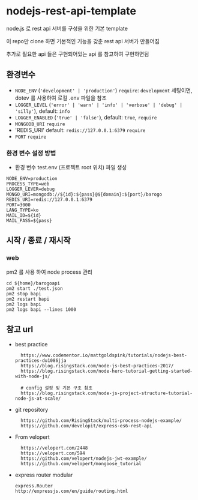 # nodejs-rest-api-template
node.js 로 rest api 서버를 구성을 위한 기본 template

이 repo만 clone 하면 기본적인 기능을 갖춘 rest api 서버가 만들어짐

추가로 필요한 api 들은 구현되어있는 api 를 참고하여 구현하면됨

## 환경변수

- `NODE_ENV` (`'development' | 'production'`) `require`: `development` 세팅이면, dotev 를 사용하여 로컬 .env 파일을 참조
- `LOGGER_LEVEL` (`'error' | 'warn' | 'info' | 'verbose' | 'debug' | 'silly'`), default: `info`
- `LOGGER_ENABLED` (`'true' | 'false'`), default: `true`, `require`
- `MONGODB_URI` `require`
- 'REDIS_URI' default: `redis://127.0.0.1:6379` `require`
- `PORT` `require`

### 환경 변수 설정 방법

* 환경 변수 test.env (프로젝트 root 위치) 파일 생성

```
NODE_ENV=production
PROCESS_TYPE=web
LOGGER_LEVER=debug
MONGO_URI=mongodb://${id}:${pass}@${domain}:${port}/barogo
REDIS_URI=redis://127.0.0.1:6379
PORT=3000
LANG_TYPE=ko
MAIL_ID=${id}
MAIL_PASS=${pass}
```

## 시작 / 종료 / 재시작

### web

pm2 를 사용 하여 node process 관리

```
cd ${home}/barogoapi
pm2 start ./test.json
pm2 stop bapi
pm2 restart bapi
pm2 logs bapi
pm2 logs bapi --lines 1000
```

## 참고 url

  * best practice
    ```
      https://www.codementor.io/mattgoldspink/tutorials/nodejs-best-practices-du1086jja
      https://blog.risingstack.com/node-js-best-practices-2017/
      https://blog.risingstack.com/node-hero-tutorial-getting-started-with-node-js/

      # config 설정 및 기본 구조 참조
      https://blog.risingstack.com/node-js-project-structure-tutorial-node-js-at-scale/
    ```

  * git repository
    ```
      https://github.com/RisingStack/multi-process-nodejs-example/
      https://github.com/developit/express-es6-rest-api
    ```

  * From velopert
    ```
      https://velopert.com/2448
      https://velopert.com/594
      https://github.com/velopert/nodejs-jwt-example/
      https://github.com/velopert/mongoose_tutorial
    ```

  * express router modular
    ```
    express.Router
    http://expressjs.com/en/guide/routing.html
    ```
